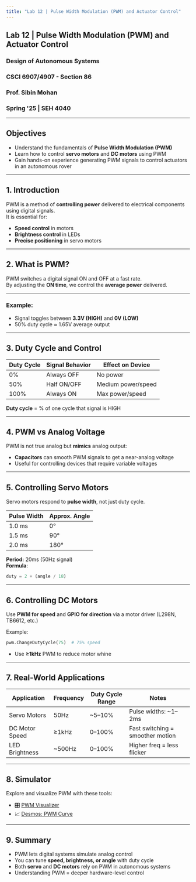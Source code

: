 ```yaml
---
title: "Lab 12 | Pulse Width Modulation (PWM) and Actuator Control"
---
```


## **Lab 12** | Pulse Width Modulation (PWM) and Actuator Control

### Design of Autonomous Systems  
### CSCI 6907/4907 - Section 86  
### Prof. **Sibin Mohan**  
### Spring '25 | SEH 4040

---

## **Objectives**

- Understand the fundamentals of **Pulse Width Modulation (PWM)**  
- Learn how to control **servo motors** and **DC motors** using PWM  
- Gain hands-on experience generating PWM signals to control actuators in an autonomous rover

---

## **1. Introduction**

PWM is a method of **controlling power** delivered to electrical components using digital signals.  
It is essential for:

- **Speed control** in motors  
- **Brightness control** in LEDs  
- **Precise positioning** in servo motors  

---

## **2. What is PWM?**

PWM switches a digital signal ON and OFF at a fast rate.  
By adjusting the **ON time**, we control the **average power** delivered.

---

### Example:

- Signal toggles between **3.3V (HIGH)** and **0V (LOW)**  
- 50% duty cycle ≈ 1.65V average output

---

## **3. Duty Cycle and Control**

| Duty Cycle | Signal Behavior | Effect on Device      |
|------------|------------------|------------------------|
| 0%         | Always OFF       | No power               |
| 50%        | Half ON/OFF      | Medium power/speed     |
| 100%       | Always ON        | Max power/speed        |

**Duty cycle** = % of one cycle that signal is HIGH

---

## **4. PWM vs Analog Voltage**

PWM is not true analog but **mimics** analog output:

- **Capacitors** can smooth PWM signals to get a near-analog voltage  
- Useful for controlling devices that require variable voltages

---

## **5. Controlling Servo Motors**

Servo motors respond to **pulse width**, not just duty cycle.

| Pulse Width | Approx. Angle |
|-------------|----------------|
| 1.0 ms      | 0°             |
| 1.5 ms      | 90°            |
| 2.0 ms      | 180°           |

**Period:** 20ms (50Hz signal)  
**Formula**:
```python
duty = 2 + (angle / 18)
```

---

## **6. Controlling DC Motors**

Use **PWM for speed** and **GPIO for direction** via a motor driver (L298N, TB6612, etc.)

Example:
```python
pwm.ChangeDutyCycle(75)  # 75% speed
```

- Use **≥1kHz** PWM to reduce motor whine

---

## **7. Real-World Applications**

| Application     | Frequency | Duty Cycle Range | Notes                            |
|------------------|-----------|------------------|----------------------------------|
| Servo Motors     | 50Hz      | ~5–10%           | Pulse widths: ~1–2ms             |
| DC Motor Speed   | ≥1kHz     | 0–100%           | Fast switching = smoother motion |
| LED Brightness   | ~500Hz    | 0–100%           | Higher freq = less flicker       |

---

## **8. Simulator**

Explore and visualize PWM with these tools:

- 🎛️ [PWM Visualizer](https://pwm-visualizer.vercel.app/)  
- 📈 [Desmos: PWM Curve](https://www.desmos.com/calculator/hnhb191rn9)

---

## **9. Summary**

- PWM lets digital systems simulate analog control  
- You can tune **speed, brightness, or angle** with duty cycle  
- Both **servo** and **DC motors** rely on PWM in autonomous systems  
- Understanding PWM = deeper hardware-level control
